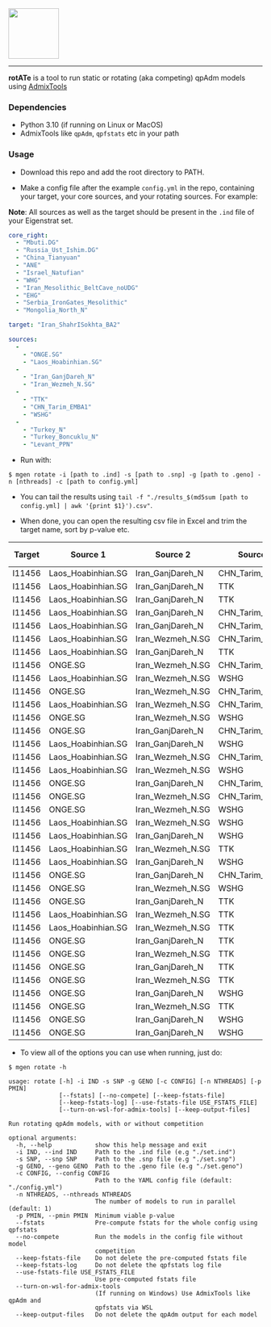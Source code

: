 <img src="https://github.com/TusharRakheja/mgen/raw/main/rotate/title.png" width="auto" height="100px" />

___

**rotATe** is a tool to run static or rotating (aka competing) qpAdm models using [AdmixTools](https://github.com/DReichLab/AdmixTools)

### Dependencies

- Python 3.10 (if running on Linux or MacOS)
- AdmixTools like `qpAdm`, `qpfstats` etc in your path

### Usage

- Download this repo and add the root directory to PATH.

- Make a config file after the example `config.yml` in the repo, containing your target, your core sources, and your rotating sources. For example:

**Note**: All sources as well as the target should be present in the `.ind` file of your Eigenstrat set.

```yaml
core_right:
  - "Mbuti.DG"
  - "Russia_Ust_Ishim.DG"
  - "China_Tianyuan"
  - "ANE"
  - "Israel_Natufian"
  - "WHG"
  - "Iran_Mesolithic_BeltCave_noUDG"
  - "EHG"
  - "Serbia_IronGates_Mesolithic"
  - "Mongolia_North_N"

target: "Iran_ShahrISokhta_BA2"

sources:
  -
    - "ONGE.SG"
    - "Laos_Hoabinhian.SG"  
  -
    - "Iran_GanjDareh_N"
    - "Iran_Wezmeh_N.SG"
  -
    - "TTK"
    - "CHN_Tarim_EMBA1"
    - "WSHG"
  -
    - "Turkey_N"
    - "Turkey_Boncuklu_N"
    - "Levant_PPN"
```

- Run with: 
```
$ mgen rotate -i [path to .ind] -s [path to .snp] -g [path to .geno] -n [nthreads] -c [path to config.yml]
```

- You can tail the results using `tail -f "./results_$(md5sum [path to config.yml] | awk '{print $1}').csv"`.

- When done, you can open the resulting csv file in Excel and trim the target name, sort by p-value etc.

| **Target** | **Source 1**       | **Source 2**     | **Source 3**    | **Source 4**      | **Weight 1** | **Weight 2** | **Weight 3** | **Weight 4** | **Error 1** | **Error 2** | **Error 3** | **Error 4** | **p-value**  |
| ---------- | ------------------ | ---------------- | --------------- | ----------------- | ------------ | ------------ | ------------ | ------------ | ----------- | ----------- | ----------- | ----------- | ------------ |
| I11456     | Laos_Hoabinhian.SG | Iran_GanjDareh_N | CHN_Tarim_EMBA1 | Turkey_N          | 33.40%       | 46.70%       | 11.50%       | 8.40%        | 1.70%       | 2.90%       | 1.30%       | 2.10%       | 0.268896     |
| I11456     | Laos_Hoabinhian.SG | Iran_GanjDareh_N | TTK             | Levant_PPN        | 34.60%       | 44.20%       | 12.40%       | 8.90%        | 1.70%       | 3.00%       | 1.40%       | 2.00%       | 0.172829     |
| I11456     | Laos_Hoabinhian.SG | Iran_GanjDareh_N | TTK             | Turkey_N          | 35.60%       | 44.20%       | 12.60%       | 7.60%        | 1.70%       | 3.10%       | 1.40%       | 2.10%       | 0.156486     |
| I11456     | Laos_Hoabinhian.SG | Iran_GanjDareh_N | CHN_Tarim_EMBA1 | Levant_PPN        | 32.50%       | 46.70%       | 11.10%       | 9.80%        | 1.70%       | 2.80%       | 1.30%       | 2.00%       | 0.154033     |
| I11456     | Laos_Hoabinhian.SG | Iran_GanjDareh_N | CHN_Tarim_EMBA1 | Turkey_Boncuklu_N | 33.00%       | 46.60%       | 11.00%       | 9.30%        | 1.70%       | 2.80%       | 1.30%       | 1.90%       | 0.152052     |
| I11456     | Laos_Hoabinhian.SG | Iran_Wezmeh_N.SG | CHN_Tarim_EMBA1 | Turkey_N          | 29.00%       | 49.90%       | 15.10%       | 6.10%        | 1.80%       | 2.30%       | 1.30%       | 2.00%       | 0.107075     |
| I11456     | Laos_Hoabinhian.SG | Iran_GanjDareh_N | TTK             | Turkey_Boncuklu_N | 35.20%       | 44.30%       | 12.20%       | 8.40%        | 1.70%       | 3.00%       | 1.40%       | 1.90%       | 0.100162     |
| I11456     | ONGE.SG            | Iran_Wezmeh_N.SG | CHN_Tarim_EMBA1 | Turkey_N          | 26.80%       | 51.00%       | 15.40%       | 6.80%        | 1.70%       | 2.30%       | 1.30%       | 2.10%       | 0.091318     |
| I11456     | Laos_Hoabinhian.SG | Iran_Wezmeh_N.SG | WSHG            | Turkey_N          | 30.40%       | 50.90%       | 14.90%       | 3.70%        | 1.70%       | 2.30%       | 1.30%       | 2.10%       | 0.072596     |
| I11456     | ONGE.SG            | Iran_Wezmeh_N.SG | CHN_Tarim_EMBA1 | Turkey_Boncuklu_N | 26.30%       | 50.90%       | 14.80%       | 8.00%        | 1.70%       | 2.10%       | 1.30%       | 1.60%       | 0.068768     |
| I11456     | Laos_Hoabinhian.SG | Iran_Wezmeh_N.SG | CHN_Tarim_EMBA1 | Turkey_Boncuklu_N | 28.40%       | 49.50%       | 14.40%       | 7.70%        | 1.80%       | 2.10%       | 1.30%       | 1.60%       | 0.068531     |
| I11456     | ONGE.SG            | Iran_Wezmeh_N.SG | WSHG            | Turkey_N          | 28.30%       | 52.10%       | 15.00%       | 4.60%        | 1.60%       | 2.30%       | 1.30%       | 2.10%       | 0.051668     |
| I11456     | ONGE.SG            | Iran_GanjDareh_N | CHN_Tarim_EMBA1 | Turkey_N          | 30.30%       | 46.70%       | 12.50%       | 10.50%       | 1.70%       | 2.70%       | 1.30%       | 2.00%       | 0.046209     |
| I11456     | Laos_Hoabinhian.SG | Iran_GanjDareh_N | WSHG            | Turkey_N          | 34.40%       | 48.10%       | 11.20%       | 6.40%        | 1.70%       | 2.80%       | 1.30%       | 2.10%       | 0.0399       |
| I11456     | Laos_Hoabinhian.SG | Iran_Wezmeh_N.SG | CHN_Tarim_EMBA1 | Levant_PPN        | 28.40%       | 48.70%       | 14.60%       | 8.30%        | 1.80%       | 2.20%       | 1.30%       | 1.80%       | 0.034571     |
| I11456     | Laos_Hoabinhian.SG | Iran_Wezmeh_N.SG | WSHG            | Turkey_Boncuklu_N | 29.90%       | 50.20%       | 13.90%       | 6.00%        | 1.70%       | 2.20%       | 1.30%       | 1.70%       | 0.023013     |
| I11456     | ONGE.SG            | Iran_GanjDareh_N | CHN_Tarim_EMBA1 | Turkey_Boncuklu_N | 30.20%       | 47.00%       | 12.10%       | 10.70%       | 1.60%       | 2.70%       | 1.30%       | 1.80%       | 0.022325     |
| I11456     | ONGE.SG            | Iran_Wezmeh_N.SG | CHN_Tarim_EMBA1 | Levant_PPN        | 26.00%       | 50.50%       | 15.20%       | 8.30%        | 1.70%       | 2.20%       | 1.30%       | 1.80%       | 0.021185     |
| I11456     | ONGE.SG            | Iran_Wezmeh_N.SG | WSHG            | Turkey_Boncuklu_N | 27.80%       | 51.70%       | 14.10%       | 6.40%        | 1.60%       | 2.10%       | 1.30%       | 1.70%       | 0.021096     |
| I11456     | Laos_Hoabinhian.SG | Iran_Wezmeh_N.SG | WSHG            | Levant_PPN        | 29.90%       | 49.50%       | 14.10%       | 6.50%        | 1.70%       | 2.20%       | 1.30%       | 1.80%       | 0.016969     |
| I11456     | Laos_Hoabinhian.SG | Iran_GanjDareh_N | WSHG            | Turkey_Boncuklu_N | 33.80%       | 48.10%       | 10.50%       | 7.60%        | 1.70%       | 2.80%       | 1.30%       | 1.90%       | 0.016734     |
| I11456     | Laos_Hoabinhian.SG | Iran_Wezmeh_N.SG | TTK             | Turkey_N          | 32.80%       | 46.10%       | 15.50%       | 5.60%        | 1.70%       | 2.40%       | 1.40%       | 2.10%       | 0.016642     |
| I11456     | Laos_Hoabinhian.SG | Iran_GanjDareh_N | WSHG            | Levant_PPN        | 33.40%       | 48.10%       | 10.50%       | 7.90%        | 1.70%       | 2.80%       | 1.30%       | 1.90%       | 0.014936     |
| I11456     | ONGE.SG            | Iran_GanjDareh_N | CHN_Tarim_EMBA1 | Levant_PPN        | 29.10%       | 47.80%       | 12.20%       | 10.90%       | 1.70%       | 2.70%       | 1.30%       | 1.90%       | 0.013477     |
| I11456     | ONGE.SG            | Iran_Wezmeh_N.SG | WSHG            | Levant_PPN        | 27.60%       | 51.30%       | 14.50%       | 6.70%        | 1.60%       | 2.20%       | 1.30%       | 1.80%       | 0.012671     |
| I11456     | ONGE.SG            | Iran_GanjDareh_N | TTK             | Turkey_N          | 32.90%       | 44.10%       | 13.20%       | 9.80%        | 1.70%       | 3.00%       | 1.40%       | 2.10%       | 0.012575     |
| I11456     | Laos_Hoabinhian.SG | Iran_Wezmeh_N.SG | TTK             | Levant_PPN        | 32.00%       | 45.00%       | 15.20%       | 7.80%        | 1.70%       | 2.30%       | 1.40%       | 1.80%       | 0.012301     |
| I11456     | Laos_Hoabinhian.SG | Iran_Wezmeh_N.SG | TTK             | Turkey_Boncuklu_N | 32.10%       | 46.00%       | 14.90%       | 7.00%        | 1.70%       | 2.30%       | 1.40%       | 1.60%       | 0.010389     |
| I11456     | ONGE.SG            | Iran_GanjDareh_N | TTK             | Turkey_Boncuklu_N | 32.70%       | 44.60%       | 12.70%       | 9.90%        | 1.60%       | 2.90%       | 1.40%       | 1.90%       | 0.007417     |
| I11456     | ONGE.SG            | Iran_Wezmeh_N.SG | TTK             | Turkey_N          | 30.50%       | 47.50%       | 15.50%       | 6.50%        | 1.60%       | 2.40%       | 1.40%       | 2.10%       | 0.006757     |
| I11456     | ONGE.SG            | Iran_GanjDareh_N | TTK             | Levant_PPN        | 31.60%       | 45.30%       | 13.00%       | 10.10%       | 1.60%       | 2.90%       | 1.40%       | 1.90%       | 0.005977     |
| I11456     | ONGE.SG            | Iran_Wezmeh_N.SG | TTK             | Turkey_Boncuklu_N | 30.00%       | 47.60%       | 14.80%       | 7.50%        | 1.60%       | 2.20%       | 1.40%       | 1.70%       | 0.005682     |
| I11456     | ONGE.SG            | Iran_GanjDareh_N | WSHG            | Turkey_N          | 31.30%       | 48.30%       | 12.00%       | 8.30%        | 1.70%       | 2.70%       | 1.30%       | 2.00%       | 0.003366     |
| I11456     | ONGE.SG            | Iran_Wezmeh_N.SG | TTK             | Levant_PPN        | 29.60%       | 47.10%       | 15.30%       | 7.90%        | 1.60%       | 2.30%       | 1.40%       | 1.80%       | 0.002799     |
| I11456     | ONGE.SG            | Iran_GanjDareh_N | WSHG            | Turkey_Boncuklu_N | 31.00%       | 48.80%       | 11.40%       | 8.80%        | 1.60%       | 2.70%       | 1.30%       | 1.80%       | 0.001487     |
| I11456     | ONGE.SG            | Iran_GanjDareh_N | WSHG            | Levant_PPN        | 30.20%       | 49.20%       | 11.60%       | 9.00%        | 1.60%       | 2.70%       | 1.30%       | 1.80%       | 0.000874     |

- To view all of the options you can use when running, just do:
```
$ mgen rotate -h

usage: rotate [-h] -i IND -s SNP -g GENO [-c CONFIG] [-n NTHREADS] [-p PMIN]
              [--fstats] [--no-compete] [--keep-fstats-file]
              [--keep-fstats-log] [--use-fstats-file USE_FSTATS_FILE]
              [--turn-on-wsl-for-admix-tools] [--keep-output-files]

Run rotating qpAdm models, with or without competition

optional arguments:
  -h, --help            show this help message and exit
  -i IND, --ind IND     Path to the .ind file (e.g "./set.ind")
  -s SNP, --snp SNP     Path to the .snp file (e.g "./set.snp")
  -g GENO, --geno GENO  Path to the .geno file (e.g "./set.geno")
  -c CONFIG, --config CONFIG
                        Path to the YAML config file (default: "./config.yml")
  -n NTHREADS, --nthreads NTHREADS
                        The number of models to run in parallel (default: 1)
  -p PMIN, --pmin PMIN  Minimum viable p-value
  --fstats              Pre-compute fstats for the whole config using qpfstats
  --no-compete          Run the models in the config file without model
                        competition
  --keep-fstats-file    Do not delete the pre-computed fstats file
  --keep-fstats-log     Do not delete the qpfstats log file
  --use-fstats-file USE_FSTATS_FILE
                        Use pre-computed fstats file
  --turn-on-wsl-for-admix-tools
                        (If running on Windows) Use AdmixTools like qpAdm and
                        qpfstats via WSL
  --keep-output-files   Do not delete the qpAdm output for each model
```

